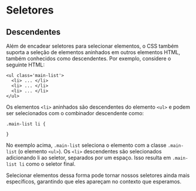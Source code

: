 # Seletores

## Descendentes

Além de encadear seletores para selecionar elementos, o CSS também suporta a seleção de elementos aninhados em outros elementos HTML, também conhecidos como descendentes. Por exemplo, considere o seguinte HTML:

```
<ul class='main-list'>
  <li> ... </li>
  <li> ... </li>
  <li> ... </li>
</ul>
```

Os elementos `<li>` aninhados são descendentes do elemento `<ul>` e podem ser selecionados com o combinador descendente como:

```
.main-list li {

}
```

No exemplo acima, `.main-list` seleciona o elemento com a classe `.main-list` (o elemento `<ul>`). Os `<li>` descendentes são selecionados adicionando li ao seletor, separados por um espaço. Isso resulta em `.main-list li` como o seletor final.

Selecionar elementos dessa forma pode tornar nossos seletores ainda mais específicos, garantindo que eles apareçam no contexto que esperamos.
